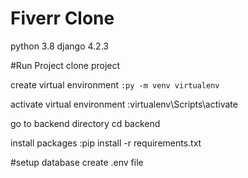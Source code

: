 # Fiverr Clone
python 3.8
django 4.2.3

#Run Project
clone project

create virtual environment
```:py -m venv virtualenv```

activate virtual environment
:virtualenv\Scripts\activate

go to backend directory
cd backend

install packages
:pip install -r requirements.txt

#setup database
create .env file

